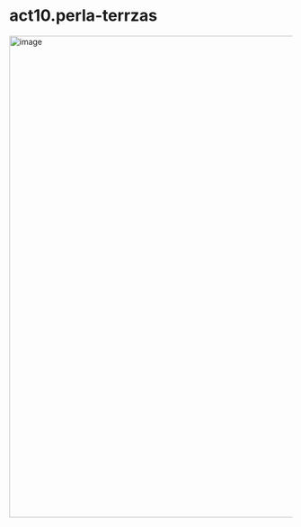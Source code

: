  # act10.perla-terrzas
 
 <img width="1909" height="857" alt="image" src="https://github.com/user-attachments/assets/2c830dc8-c95b-4f5c-a680-1321df2a3c4a" />
